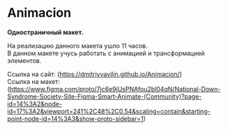 # Animacion

**Одностраничный макет.**

На реализацию данного макета ушло 11 часов.<br>
В данном макете учусь работать с анимацией и трансформацией элементов.


Ссылка на сайт:   (https://dmitriyvavilin.github.io/Animacion/)<br>
Ссылка на макет:  (https://www.figma.com/proto/7jc6e9jUsPNAfou2bl04qN/National-Down-Syndrome-Society-Site-Figma-Smart-Animate-(Community)?page-id=14%3A2&node-id=17%3A2&viewport=241%2C48%2C0.54&scaling=contain&starting-point-node-id=14%3A3&show-proto-sidebar=1)
